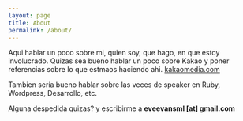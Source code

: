 ```yaml
---
layout: page
title: About
permalink: /about/
---
```


Aqui hablar un poco sobre mi, quien soy, que hago, en que estoy involucrado. Quizas sea bueno hablar un poco sobre Kakao y poner referencias sobre lo que estmaos haciendo ahi. [kakaomedia.com][kakao]

Tambien sería bueno hablar sobre las veces de speaker en Ruby, Wordpress, Desarrollo, etc. 

Alguna despedida quizas? y escribirme a **eveevansml [at] gmail.com**



[kakao]:        http://kakaomedia.com